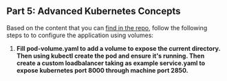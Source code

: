 
## Part 5: Advanced Kubernetes Concepts

Based on the content that you can [find in the repo](https://github.com/rolling-scopes-school/devops/modules/10.Containers/Part5), follow the following steps to to configure the application using volumes:

1. **Fill pod-volume.yaml to add a volume to expose the current directory. Then using kubectl create the pod and ensure it's running. Then create a custom loadbalancer taking as example service.yaml to expose kubernetes port 8000 through machine port 2850.**
